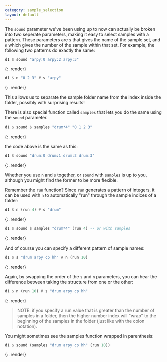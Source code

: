 ```yaml
---
category: sample_selection
layout: default
---
```


The `sound` parameter we've been using up to now can actually be broken into two seperate parameters, making it easy to select samples with a pattern. These parameters are `s` that gives the name of the sample set, and `n` which gives the 
number of the sample within that set. For example, the following two patterns 
do exactly the same:

~~~haskell
d1 $ sound "arpy:0 arpy:2 arpy:3"
~~~
{: .render}

~~~haskell
d1 $ n "0 2 3" # s "arpy"
~~~
{: .render}

This allows us to separate the sample folder name from the index inside the
folder, possibly with surprising results!

There is also special function called `samples` that lets you do the same using the `sound` parameter.

~~~haskell
d1 $ sound $ samples "drum*4" "0 1 2 3"
~~~
{: .render}

the code above is the same as this:

~~~haskell
d1 $ sound "drum:0 drum:1 drum:2 drum:3"
~~~
{: .render}

Whether you use `n` and `s` together, or `sound` with `samples` is up to you, although 
you might find the former to be more flexible.

Remember the `run` function? Since `run` generates a pattern of integers, it
can be used with `n` to automatically "run" through the sample indices
of a folder:

~~~haskell
d1 $ n (run 4) # s "drum"
~~~
{: .render}

~~~haskell
d1 $ sound $ samples "drum*4" (run 4) -- or with samples
~~~
{: .render}

And of course you can specify a different pattern of sample names:

~~~haskell
d1 $ s "drum arpy cp hh" # n (run 10)
~~~
{: .render}

Again, by swapping the order of the `s` and `n` parameters, you can hear the difference between taking the structure from one or the other:

~~~haskell
d1 $ n (run 10) # s "drum arpy cp hh"
~~~ 
{: .render}

> NOTE: if you specify a run value that is greater than the number of
> samples in a folder, then the higher number index will "wrap" to the
> beginning of the samples in the folder (just like with the colon notation).

You might sometimes see the samples function wrapped in parenthesis:

~~~haskell
d1 $ sound (samples "drum arpy cp hh" (run 10))
~~~
{: .render}
